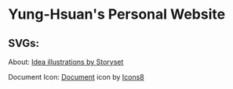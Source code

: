 # Yung-Hsuan's Personal Website

## SVGs:

About:
<a href="https://storyset.com/idea">Idea illustrations by Storyset</a>

Document Icon:
<a target="_blank" href="https://icons8.com/icon/59777/document">Document</a> icon by <a target="_blank" href="https://icons8.com">Icons8</a>
